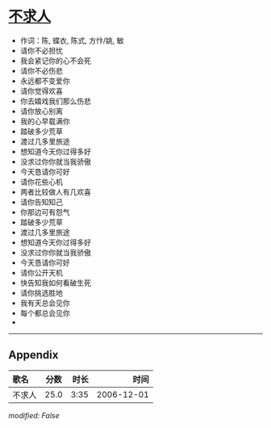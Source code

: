 # [不求人](https://music.163.com/song?id=65562)

* 作词：陈, 蝶衣, 陈式, 方忭/姚, 敏
* 请你不必担忧
* 我会紧记你的心不会死
* 请你不必伤悲
* 永远都不变爱你
* 请你觉得欢喜
* 你去嬉戏我们那么伤悲
* 请你放心别离
* 我的心早载满你
* 踏破多少荒草
* 渡过几多里旅途
* 想知道今天你过得多好
* 没求过你你就当我骄傲
* 今天恳请你可好
* 请你花些心机
* 两者比较做人有几欢喜
* 请你告知知己
* 你那边可有怨气
* 踏破多少荒草
* 渡过几多里旅途
* 想知道今天你过得多好
* 没求过你你就当我骄傲
* 今天恳请你可好
* 请你公开天机
* 快告知我如何看破生死
* 请你挑选胜地
* 我有天总会见你
* 每个都总会见你
* 


---

## Appendix

|歌名|分数|时长|时间|
|:---|:---:|---:|---:|
|不求人|25.0|3:35|2006-12-01

*modified: False*